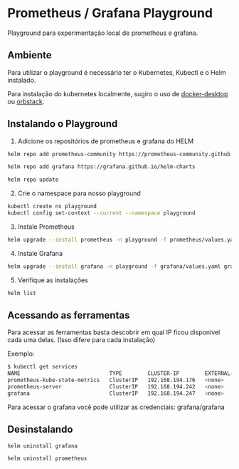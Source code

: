 # Prometheus / Grafana Playground

Playground para experimentação local de prometheus e grafana.

## Ambiente

Para utilizar o playground é necessário ter o Kubernetes, Kubectl e o Helm instalado.

Para instalação do kubernetes localmente, sugiro o uso de [docker-desktop](https://docs.docker.com/desktop/kubernetes/) ou [orbstack](https://docs.orbstack.dev/kubernetes/).

## Instalando o Playground

1. Adicione os repositórios de prometheus e grafana do HELM

```bash
helm repo add prometheus-community https://prometheus-community.github.io/helm-charts
```

```bash
helm repo add grafana https://grafana.github.io/helm-charts
```

```bash
helm repo update
```

2. Crie o namespace para nosso playground

```bash
kubectl create ns playground
kubectl config set-context --current --namespace playground
```

3. Instale Prometheus

```bash
helm upgrade --install prometheus -n playground -f prometheus/values.yaml prometheus-community/prometheus
```

4. Instale Grafana
```bash
helm upgrade --install grafana -n playground -f grafana/values.yaml grafana/grafana
```

5. Verifique as instalações
```bash
helm list
```

## Acessando as ferramentas

Para acessar as ferramentas basta descobrir em qual IP ficou disponível cada uma delas. (Isso difere para cada instalação)

Exemplo:
```bash
$ kubectl get services
NAME                            TYPE        CLUSTER-IP        EXTERNAL-IP   PORT(S)    AGE
prometheus-kube-state-metrics   ClusterIP   192.168.194.176   <none>        8080/TCP   6s
prometheus-server               ClusterIP   192.168.194.242   <none>        80/TCP     6s
grafana                         ClusterIP   192.168.194.247   <none>        80/TCP     2s
```

Para acessar o grafana você pode utilizar as credenciais: grafana/grafana

## Desinstalando

```bash
helm uninstall grafana
```

```bash
helm uninstall prometheus
```